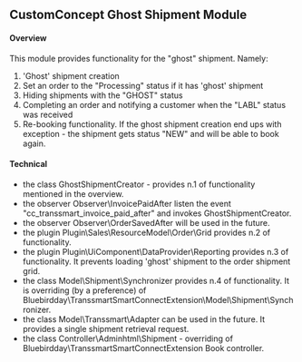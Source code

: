 ## CustomConcept Ghost Shipment Module

#### Overview

   This module provides functionality for the "ghost" shipment. Namely:
   1. 'Ghost' shipment creation
   2. Set an order to the "Processing" status if it has 'ghost' shipment
   3. Hiding shipments with the "GHOST" status
   4. Completing an order and notifying a customer when the "LABL" status was received
   5. Re-booking functionality. If the ghost shipment creation end ups with exception - 
   the shipment gets status "NEW" and will be able to book again.
 

#### Technical
   - the class GhostShipmentCreator - provides n.1 of functionality mentioned in the overview. 
   - the observer Observer\InvoicePaidAfter listen the event "cc_transsmart_invoice_paid_after" and invokes GhostShipmentCreator. 
   - the observer Observer\OrderSavedAfter will be used in the future. 
   - the plugin Plugin\Sales\ResourceModel\Order\Grid provides n.2 of functionality.  
   - the plugin Plugin\UiComponent\DataProvider\Reporting provides n.3 of functionality. It prevents loading 'ghost' shipment to the order shipment grid.
   - the class Model\Shipment\Synchronizer provides n.4 of functionality. It is overriding (by a preference) of Bluebirdday\TranssmartSmartConnectExtension\Model\Shipment\Synchronizer.
   - the class Model\Transsmart\Adapter can be used in the future. It provides a single shipment retrieval request.
   - the class Controller\Adminhtml\Shipment - overriding of Bluebirdday\TranssmartSmartConnectExtension Book controller.
   
   
